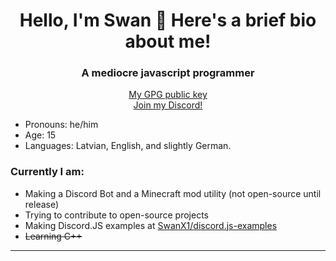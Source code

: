 <h1 align="center">Hello, I'm Swan 👋 Here's a brief bio about me!</h1>
<h3 align="center">A mediocre javascript programmer</h3>
<p align="center">
	<a href="PUBLIC_KEY.key" target="blank">My GPG public key</a><br>
	<a href="https://discord.gg/BuSh7HC" target="blank">Join my Discord!</a>
</p>

 - Pronouns: he/him
 - Age: 15
 - Languages: Latvian, English, and slightly German.

### Currently I am:
 - Making a Discord Bot and a Minecraft mod utility (not open-source until release)
 - Trying to contribute to open-source projects
 - Making Discord.JS examples at [SwanX1/discord.js-examples](https://github.com/SwanX1/discord.js-examples)
 - ~~Learning C++~~

---
